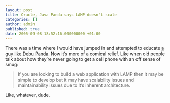 ```yaml
---
layout: post
title: Oracle, Java Panda says LAMP doesn't scale
categories: []
author: admin
published: true
date: 2005-09-08 18:52:16.000000000 +01:00
---
```

<p>There was a time where I would have jumped in and attempted to educate <a href="http://radio.weblogs.com/0135826/2005/09/08.html#a167">a guy like Debu Panda</a>. Now it&#8217;s more of a comical relief. Like when old people talk about how they&#8217;re never going to get a cell phone with an off sense of smug:</p>
<blockquote>If you are looking to build a web application with <span class="caps">LAMP</span> then it may be simple to develop but it may have scalability issues and maintainability issues due to it&#8217;s inherent architecture.</blockquote>
<p>Like, whatever, dude.</p>